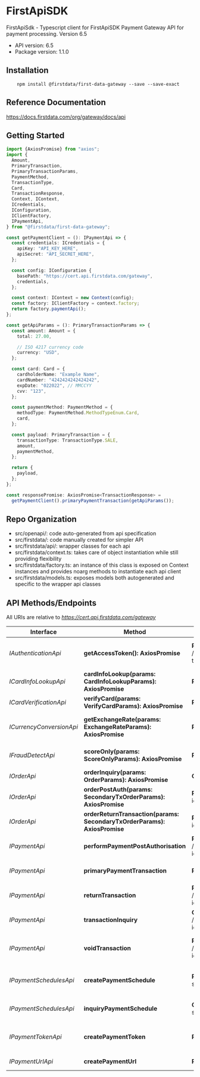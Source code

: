 # FirstApiSDK

FirstApiSdk - Typescript client for FirstApiSDK
Payment Gateway API for payment processing. Version 6.5

- API version: 6.5
- Package version: 1.1.0

## Installation

```shell
    npm install @firstdata/first-data-gateway --save --save-exact
```

## Reference Documentation

https://docs.firstdata.com/org/gateway/docs/api

## Getting Started

```typescript
import {AxiosPromise} from "axios";
import {
  Amount,
  PrimaryTransaction,
  PrimaryTransactionParams,
  PaymentMethod,
  TransactionType,
  Card,
  TransactionResponse,
  Context, IContext,
  ICredentials,
  IConfiguration,
  IClientFactory,
  IPaymentApi,
} from "@firstdata/first-data-gateway";

const getPaymentClient = (): IPaymentApi => {
  const credentials: ICredentials = {
    apiKey: "API_KEY_HERE",
    apiSecret: "API_SECRET_HERE",
  };

  const config: IConfiguration {
    basePath: "https://cert.api.firstdata.com/gateway",
    credentials,
  };

  const context: IContext = new Context(config);
  const factory: IClientFactory = context.factory;
  return factory.paymentApi();
};

const getApiParams = (): PrimaryTransactionParams => {
  const amount: Amount = {
    total: 27.00,

    // ISO 4217 currency code
    currency: "USD",
  };

  const card: Card = {
    cardholderName: "Example Name",
    cardNumber: "4242424242424242",
    expDate: "022022", // MMCCYY
    cvv: "123",
  };

  const paymentMethod: PaymentMethod = {
    methodType: PaymentMethod.MethodTypeEnum.Card,
    card,
  };

  const payload: PrimaryTransaction = {
    transactionType: TransactionType.SALE,
    amount,
    paymentMethod,
  };

  return {
    payload,
  };
};

const responsePromise: AxiosPromise<TransactionResponse> =
  getPaymentClient().primaryPaymentTransaction(getApiParams());

```

## Repo Organization

- src/openapi/: code auto-generated from api specification
- src/firstdata/: code manually created for simpler API
- src/firstdata/api/: wrapper classes for each api
- src/firstdata/context.ts: takes care of object instantiation while still providing flexibility
- src/firstdata/factory.ts: an instance of this class is exposed on Context instances and provides noarg methods to instantiate each api client
- src/firstdata/models.ts: exposes models both autogenerated and specific to the wrapper api classes

## API Methods/Endpoints

All URIs are relative to *https://cert.api.firstdata.com/gateway*

Interface | Method | HTTP request | Description
------------ | ------------- | ------------- | -------------
*IAuthenticationApi* | **getAccessToken(): AxiosPromise<AccessTokenResponse>** | **POST** /v1/authentication/access-tokens | Generate an access token for user authentication.
*ICardInfoLookupApi* | **cardInfoLookup(params: CardInfoLookupParams): AxiosPromise<CardInfoLookupResponse>** | **POST** /v1/card-information | Card Information lookup
*ICardVerificationApi* | **verifyCard(params: VerifyCardParams): AxiosPromise<TransactionResponse>** | **POST** /v1/card-verification |
*ICurrencyConversionApi* | **getExchangeRate(params: ExchangeRateParams): AxiosPromise<ExchangeRateResponse>** | **POST** /v1/exchange-rates | Generate dynamic currency conversion transactions
*IFraudDetectApi* | **scoreOnly(params: ScoreOnlyParams): AxiosPromise<ScoreOnlyResponse>** | **POST** /v1/fraud/score-only | Score a transaction for fraud.
*IOrderApi* | **orderInquiry(params: OrderParams): AxiosPromise<OrderResponse>** | **GET** /v1/orders/{order-id} | Retrieve the state of an order
*IOrderApi* | **orderPostAuth(params: SecondaryTxOrderParams): AxiosPromise<TransactionResponse>** | **POST** /v1/orders/{order-id}/postauth | Capture/complete an already existing order.
*IOrderApi* | **orderReturnTransaction(params: SecondaryTxOrderParams): AxiosPromise<TransactionResponse>** | **POST** /v1/orders/{order-id}/return | Return/refund an order.
*IPaymentApi* | **performPaymentPostAuthorisation** | **POST** /v1/payments/{transaction-id}/postauth | Capture/complete a transaction.
*IPaymentApi* | **primaryPaymentTransaction** | **POST** /v1/payments | Generate a primary transaction.
*IPaymentApi* | **returnTransaction** | **POST** /v1/payments/{transaction-id}/return | Return/refund a transaction.
*IPaymentApi* | **transactionInquiry** | **GET** /v1/payments/{transaction-id} | Retrieve the state of a transaction.
*IPaymentApi* | **voidTransaction** | **POST** /v1/payments/{transaction-id}/void | Reverse a previous action on an existing transaction.
*IPaymentSchedulesApi* | **createPaymentSchedule** | **POST** /v1/payment-schedules | Use this to create a gateway payment schedule.
*IPaymentSchedulesApi* | **inquiryPaymentSchedule** | **GET** /v1/payment-schedules/{order-id} | Inquire a Gateway payment schedule.
*IPaymentTokenApi* | **createPaymentToken** | **POST** /v1/payment-tokens | To perform payment tokenization with a payment card
*IPaymentUrlApi* | **createPaymentUrl** | **POST** /v1/payment-url | Create a payment URL.
